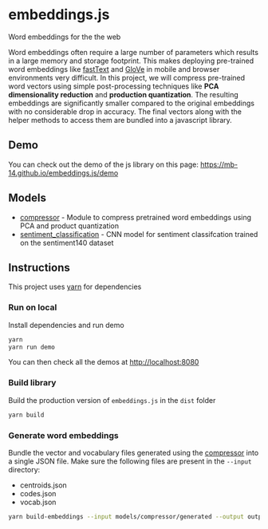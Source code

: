 # embeddings.js

Word embeddings for the the web

Word embeddings often require a large number of parameters which results in a large memory and storage footprint.
This makes deploying pre-trained word embeddings like [fastText](https://fasttext.cc/) and [GloVe](https://nlp.stanford.edu/projects/glove/) in mobile and browser environments very difficult. In this project,
we will compress pre-trained word vectors using simple post-processing techniques like **PCA dimensionality reduction** and **production quantization**.
The resulting embeddings are significantly smaller compared to the original embeddings with no considerable drop in accuracy. The final vectors along with the helper methods to access them are bundled into a javascript library.

## Demo
You can check out the demo of the js library on this page: https://mb-14.github.io/embeddings.js/demo

## Models

- [compressor](models/compressor) - Module to compress pretrained word embeddings using PCA and product quantization
- [sentiment_classification](models/sentiment_classification) - CNN model for sentiment classifcation trained on the sentiment140 dataset 

## Instructions

This project uses [yarn](https://yarnpkg.com) for dependencies 

### Run on local

Install dependencies and run demo
```bash
yarn
yarn run demo
```
You can then check all the demos at [http://localhost:8080]()

### Build library
Build the production version of `embeddings.js` in the `dist` folder

```bash
yarn build
```

### Generate word embeddings
Bundle the vector and vocabulary files generated using the [compressor](/models/compressor) into a single
JSON file.
Make sure the following files are present in the `--input` directory:
- centroids.json
- codes.json
- vocab.json

```bash
yarn build-embeddings --input models/compressor/generated --output output_dir/word-embeddings.json
```